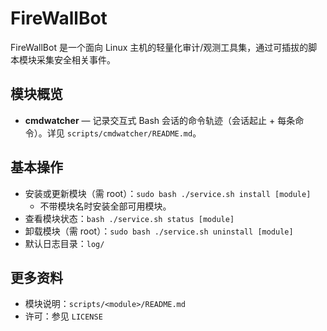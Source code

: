 # FireWallBot

FireWallBot 是一个面向 Linux 主机的轻量化审计/观测工具集，通过可插拔的脚本模块采集安全相关事件。

## 模块概览

- **cmdwatcher** — 记录交互式 Bash 会话的命令轨迹（会话起止 + 每条命令）。详见 `scripts/cmdwatcher/README.md`。

## 基本操作

- 安装或更新模块（需 root）：`sudo bash ./service.sh install [module]`
  - 不带模块名时安装全部可用模块。
- 查看模块状态：`bash ./service.sh status [module]`
- 卸载模块（需 root）：`sudo bash ./service.sh uninstall [module]`
- 默认日志目录：`log/`

## 更多资料

- 模块说明：`scripts/<module>/README.md`
- 许可：参见 `LICENSE`
